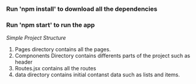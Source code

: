 ### Run 'npm install' to download all the dependencies ###

### Run 'npm start'  to run the app ###

*Simple Project Structure*
1. Pages directory contains all the pages.
2. Compnonents Directory contains differents parts of the project such as header
3. Routes.jsx contains all the routes
4. data directory contains initial contanst data such as lists and items.
